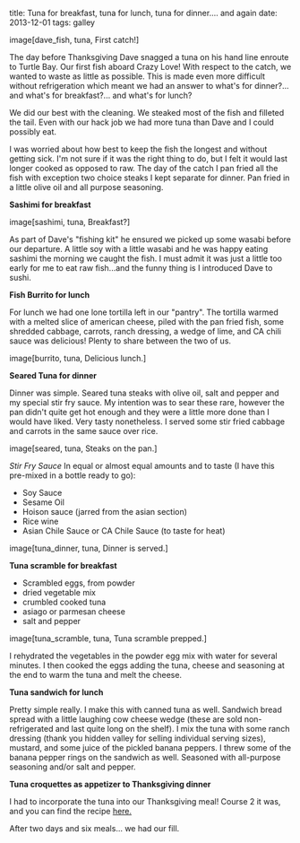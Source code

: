 title: Tuna for breakfast, tuna for lunch, tuna for dinner.... and again 
date: 2013-12-01 
tags: galley

image[dave_fish, tuna, First catch!]

The day before Thanksgiving Dave snagged a tuna on his hand line enroute to
Turtle Bay.  Our first fish aboard Crazy Love! With respect to the catch, we
wanted to waste as little as possible.  This is made even more difficult without
refrigeration which meant we had an answer to what's for dinner?... and what's
for breakfast?... and what's for lunch?

We did our best with the cleaning.  We steaked most of the fish and filleted the
tail.  Even with our hack job we had more tuna than Dave and I could possibly
eat.

I was worried about how best to keep the fish the longest and without getting
sick.  I'm not sure if it was the right thing to do, but I felt it would last
longer cooked as opposed to raw.  The day of the catch I pan fried all the fish
with exception two choice steaks I kept separate for dinner.  Pan
fried in a little olive oil and all purpose seasoning.


__Sashimi for breakfast__

image[sashimi, tuna, Breakfast?]

As part of Dave's "fishing kit" he ensured we picked up some wasabi before our
departure.  A little soy with a little wasabi and he was happy eating sashimi
the morning we caught the fish.  I must admit it was just a little too early for
me to eat raw fish...and the funny thing is I introduced Dave to sushi.

__Fish Burrito for lunch__

For lunch we had one lone tortilla left in our "pantry".  The tortilla warmed with a melted
slice of american cheese, piled with the pan fried fish, some shredded cabbage, carrots, ranch
dressing, a wedge of lime, and CA chili sauce was delicious!  Plenty to share
between the two of us.

image[burrito, tuna, Delicious lunch.]

__Seared Tuna for dinner__

Dinner was simple.  Seared tuna steaks with olive oil, salt and pepper and my
special stir fry sauce.  My intention was to sear these rare, however the pan
didn't quite get hot enough and they were a little more done than I would have
liked.  Very tasty nonetheless.  I served some stir fried cabbage and carrots in
the same sauce over rice.  

image[seared, tuna, Steaks on the pan.]

_Stir Fry Sauce_
In equal or almost equal amounts and to taste (I have this pre-mixed in a bottle ready to go):

* Soy Sauce
* Sesame Oil
* Hoison sauce (jarred from the asian section)
* Rice wine
* Asian Chile Sauce or CA Chile Sauce (to taste for heat)

image[tuna_dinner, tuna, Dinner is served.]

__Tuna scramble for breakfast__

* Scrambled eggs, from powder
* dried vegetable mix
* crumbled cooked tuna
* asiago or parmesan cheese
* salt and pepper

image[tuna_scramble, tuna, Tuna scramble prepped.]

I rehydrated the vegetables in the powder egg mix with water for several
minutes.  I then cooked the eggs adding the tuna, cheese and seasoning at the
end to warm the tuna and melt the cheese.

__Tuna sandwich for lunch__

Pretty simple really.  I make this with canned tuna as well.  Sandwich bread
spread with a little laughing cow cheese wedge (these are sold non-refrigerated
and last quite long on the shelf).  I mix the tuna with some ranch dressing
(thank you hidden valley for selling individual serving sizes), mustard, and
some juice of the pickled banana peppers.  I threw some of the banana pepper
rings on the sandwich as well.  Seasoned with all-purpose seasoning and/or salt
and pepper.

__Tuna croquettes as appetizer to Thanksgiving dinner__

I had to incorporate the tuna into our Thanksgiving meal!  Course 2 it was, and you can find the recipe [here.](2013-11-29_Thanksgiving_Feast_on_the_Crazy_Love.html)

After two days and six meals... we had our fill.